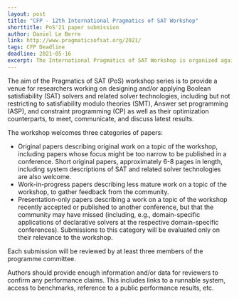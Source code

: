 ```yaml
---
layout: post
title: "CFP - 12th International Pragmatics of SAT Workshop"
shorttitle: PoS'21 paper submission
author: Daniel Le Berre
link: http://www.pragmaticsofsat.org/2021/
tags: CFP Deadline
deadline: 2021-05-16
excerpt: The International Pragmatics of SAT Workshop is organized again this year, as a joint event with SAT'21. Considering the success of the online event last year, the event will be at least broadcasted online this year.
---
```


The aim of the Pragmatics of SAT (PoS) workshop series is to provide a venue for researchers working on designing and/or applying Boolean satisfiability (SAT) solvers and related solver technologies, including but not restricting to satisfiability modulo theories (SMT), Answer set programming (ASP), and constraint programming (CP) as well as their optimization counterparts, to meet, communicate, and discuss latest results.

The workshop welcomes three categories of papers:

- Original papers describing original work on a topic of the workshop, including papers whose focus might be too narrow to be published in a conference. Short original papers, approximately 6-8 pages in length, including system descriptions of SAT and related solver technologies are also welcome.
- Work-in-progress papers describing less mature work on a topic of the workshop, to gather feedback from the community.
- Presentation-only papers describing a work on a topic of the workshop recently accepted or published to another conference, but that the community may have missed (including, e.g., domain-specific applications of declarative solvers at the respective domain-specific conferences). Submissions to this category will be evaluated only on their relevance to the workshop.

Each submission will be reviewed by at least three members of the programme committee.

Authors should provide enough information and/or data for reviewers to confirm any performance claims. This includes links to a runnable system, access to benchmarks, reference to a public performance results, etc.
